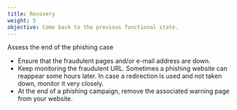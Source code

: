 ```yaml
---
title: Recovery
weight: 5
objective: Come back to the previous functional state.
---
```

Assess the end of the phishing case

- Ensure that the fraudulent pages and/or e-mail address are down.
- Keep monitoring the fraudulent URL. Sometimes a phishing website can reappear some hours later. In case a redirection is used and not taken down, monitor it very closely.
- At the end of a phishing campaign, remove the associated warning page from your website.
